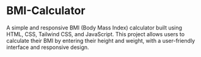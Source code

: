 # BMI-Calculator
A simple and responsive BMI (Body Mass Index) calculator built using HTML, CSS, Tailwind CSS, and JavaScript. This project allows users to calculate their BMI by entering their height and weight, with a user-friendly interface and responsive design.

